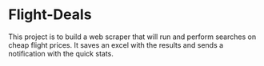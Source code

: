 # Flight-Deals
This project is to build a web scraper that will run and perform searches on cheap flight prices. It saves an excel with the results and sends a notification with the quick stats.
